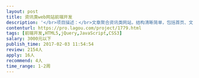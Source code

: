 ```yaml
---                
layout: post       
title: 资讯类web网站前端开发           
description: '</br>项目描述：</br>文章聚合资讯类网站，结构清晰简单，包括首页、文章页、分类页、搜索结果页、网站地图页。基于模板开发，已有原型图。</br></br>人员要求：</br>杭州本地开发者，可当面沟通优先。</br>'     
contenturl: https://pro.lagou.com/project/1779.html      
tags: [前端开发,HTML5,jQuery,JavaScript,CSS3]            
salary: 3000元以下          
publish_time: 2017-02-03 11:54:54         
review: 2154人                   
apply: 16人                   
recommend: 4人                   
time_range: 1-2周              
---                 
```

